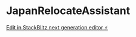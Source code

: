 # JapanRelocateAssistant

[Edit in StackBlitz next generation editor ⚡️](https://stackblitz.com/~/github.com/StarXoluMG/JapanRelocateAssistant)